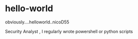 # hello-world
obviously....helloworld..nicoD55

Security Analyst , I regularly wrote powershell or python scripts
